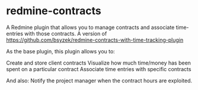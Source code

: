 redmine-contracts
=================

A Redmine plugin that allows you to manage contracts and associate time-entries with those contracts. 
A version of https://github.com/bsyzek/redmine-contracts-with-time-tracking-plugin

As the base plugin, this plugin allows you to:

  Create and store client contracts
  Visualize how much time/money has been spent on a particular contract
  Associate time entries with specific contracts

And also:
  Notify the project manager when the contract hours are exploited.

